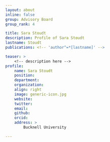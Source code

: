 ```yaml
---
layout: about
inline: false
group: Advisory Board
group_rank: 4

title: Sara Stoudt
description: Profile of Sara Stoudt
lastname: Stoudt
publications: <!-- 'author^=*[lastname]' -->

teaser: >
    <!-- description here -->
profile:
    name: Sara Stoudt
    position: 
    department: 
    organization: 
    align: right
    image: generic-icon.jpg
    website: 
    twitter: 
    email: 
    github: 
    orcid: 
    address: >
        Bucknell University

---
```


<!-- longer bio here -->
